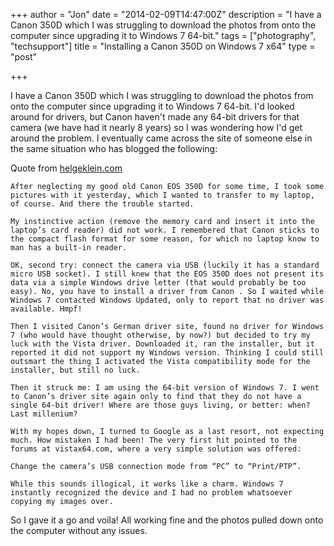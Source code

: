 +++
author = "Jon"
date = "2014-02-09T14:47:00Z"
description = "I have a Canon 350D which I was struggling to download the photos from onto the computer since upgrading it to Windows 7 64-bit."
tags = ["photography", "techsupport"]
title = "Installing a Canon 350D on Windows 7 x64"
type = "post"

+++

I have a Canon 350D which I was struggling to download the photos from onto the computer since upgrading it to Windows 7 64-bit. I'd looked around for drivers, but Canon haven't made any 64-bit drivers for that camera (we have had it nearly 8 years) so I was wondering how I'd get around the problem. I eventually came across the site of someone else in the same situation who has blogged the following:

Quote from [helgeklein.com](http://helgeklein.com/blog/2009/08/canon-eos-350d-and-windows-7-x64-where-are-the-drivers-canon/)

	After neglecting my good old Canon EOS 350D for some time, I took some pictures with it yesterday, which I wanted to transfer to my laptop, of course. And there the trouble started.

	My instinctive action (remove the memory card and insert it into the laptop’s card reader) did not work. I remembered that Canon sticks to the compact flash format for some reason, for which no laptop know to man has a built-in reader.

	OK, second try: connect the camera via USB (luckily it has a standard micro USB socket). I still knew that the EOS 350D does not present its data via a simple Windows drive letter (that would probably be too easy). No, you have to install a driver from Canon . So I waited while Windows 7 contacted Windows Updated, only to report that no driver was available. Hmpf!

	Then I visited Canon’s German driver site, found no driver for Windows 7 (who would have thought otherwise, by now?) but decided to try my luck with the Vista driver. Downloaded it, ran the installer, but it reported it did not support my Windows version. Thinking I could still outsmart the thing I activated the Vista compatibility mode for the installer, but still no luck.

	Then it struck me: I am using the 64-bit version of Windows 7. I went to Canon’s driver site again only to find that they do not have a single 64-bit driver! Where are those guys living, or better: when? Last millenium?

	With my hopes down, I turned to Google as a last resort, not expecting much. How mistaken I had been! The very first hit pointed to the forums at vistax64.com, where a very simple solution was offered:

	Change the camera’s USB connection mode from “PC” to “Print/PTP”.

	While this sounds illogical, it works like a charm. Windows 7 instantly recognized the device and I had no problem whatsoever copying my images over.

So I gave it a go and voila! All working fine and the photos pulled down onto the computer without any issues.
